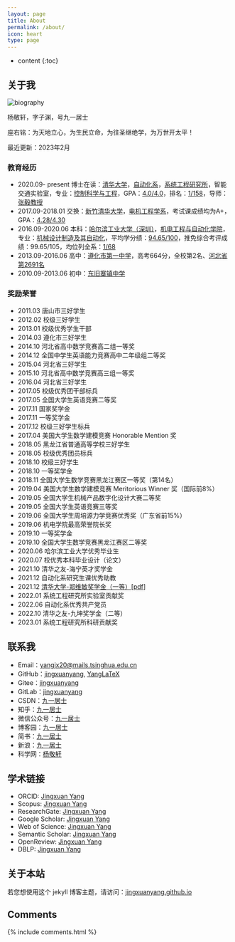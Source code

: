 ```yaml
---
layout: page
title: About
permalink: /about/
icon: heart
type: page
---
```


* content
{:toc}

## 关于我

![biography](../figures/bio.jpg)

杨敬轩，字子渊，号九一居士

座右铭：为天地立心，为生民立命，为往圣继绝学，为万世开太平！

最近更新：2023年2月

### 教育经历
* 2020.09- present 博士在读：[清华大学](https://www.tsinghua.edu.cn/)，[自动化系](https://www.au.tsinghua.edu.cn/index.htm)，[系统工程研究所](https://www.au.tsinghua.edu.cn/jgsz/yjs.htm)，智能交通实验室，专业：[控制科学与工程](https://www.au.tsinghua.edu.cn/info/1033/1035.htm)，GPA：[4.0/4.0](http://www.jingxuanyang.com/file_upload/transcript.pdf)，排名：[1/158](http://www.jingxuanyang.com/file_upload/ranking-certification.pdf)，导师：[张毅教授](https://www.au.tsinghua.edu.cn/info/1110/1574.htm)
* 2017.09-2018.01 交换：[新竹清华大学](https://www.nthu.edu.tw/)，[电机工程学系](http://web.ee.nthu.edu.tw/)，考试课成绩均为A+，GPA：[4.28/4.30](http://www.jingxuanyang.com/file_upload/transcript-nthu.pdf)
* 2016.09-2020.06 本科：[哈尔滨工业大学（深圳）](https://www.hitsz.edu.cn/index.html)，[机电工程与自动化学院](http://smea.hitsz.edu.cn/)，专业：[机械设计制造及其自动化](http://due.hitsz.edu.cn/info/1453/3792.htm)，平均学分绩：[94.65/100](http://www.jingxuanyang.com/file_upload/ranking-certification-bachelor.pdf)，推免综合考评成绩：99.65/105，均位列全系：[1/68](http://www.jingxuanyang.com/file_upload/ranking-certification-bachelor.pdf)
* 2013.09-2016.06 高中：[遵化市第一中学](https://baike.baidu.com/item/%E9%81%B5%E5%8C%96%E5%B8%82%E7%AC%AC%E4%B8%80%E4%B8%AD%E5%AD%A6)，高考664分，全校第2名、[河北省第2691名](http://file.hebeea.edu.cn/files/2016/06/20160623095712856.pdf)
* 2010.09-2013.06 初中：[东旧寨镇中学](https://baike.baidu.com/item/%E9%81%B5%E5%8C%96%E5%B8%82%E4%B8%9C%E6%97%A7%E5%AF%A8%E4%B8%AD%E5%AD%A6/4754334?fr=aladdin)

### 奖励荣誉
* 2011.03 唐山市三好学生
* 2012.02 校级三好学生
* 2013.01 校级优秀学生干部
* 2014.03 遵化市三好学生
* 2014.10 河北省高中数学竞赛高二组一等奖
* 2014.12 全国中学生英语能力竞赛高中二年级组二等奖
* 2015.04 河北省三好学生
* 2015.10 河北省高中数学竞赛高三组一等奖
* 2016.04 河北省三好学生
* 2017.05 校级优秀团干部标兵
* 2017.05 全国大学生英语竞赛二等奖
* 2017.11 国家奖学金
* 2017.11 一等奖学金
* 2017.12 校级三好学生标兵
* 2017.04 美国大学生数学建模竞赛 Honorable Mention 奖
* 2018.05 黑龙江省普通高等学校三好学生
* 2018.05 校级优秀团员标兵
* 2018.10 校级三好学生
* 2018.10 一等奖学金
* 2018.11 全国大学生数学竞赛黑龙江赛区一等奖（第14名）
* 2019.04 美国大学生数学建模竞赛 Meritorious Winner 奖（国际前8%）
* 2019.05 全国大学生机械产品数字化设计大赛二等奖
* 2019.05 全国大学生英语竞赛三等奖
* 2019.06 全国大学生周培源力学竞赛优秀奖（广东省前15%）
* 2019.06 机电学院最高荣誉院长奖
* 2019.10 一等奖学金
* 2019.10 全国大学生数学竞赛黑龙江赛区二等奖
* 2020.06 哈尔滨工业大学优秀毕业生
* 2020.07 校优秀本科毕业设计（论文）
* 2021.10 清华之友-海宁英才奖学金
* 2021.12 自动化系研究生课优秀助教
* 2021.12 [清华大学-郑维敏奖学金（一等）](http://www.rccm.tsinghua.edu.cn/info/1013/1816.htm)[[pdf](https://www.jingxuanyang.com/file_upload/2022-WeiminZhengSchalarship.pdf)]
* 2022.01 系统工程研究所实验室贡献奖
* 2022.06 自动化系优秀共产党员
* 2022.10 清华之友-九坤奖学金（二等）
* 2023.01 系统工程研究所科研贡献奖

## 联系我

* Email：[yangjx20@mails.tsinghua.edu.cn](mailto:yangjx20@mails.tsinghua.edu.cn)
* GitHub：[jingxuanyang](https://github.com/jingxuanyang), [YangLaTeX](https://github.com/YangLaTeX)
* Gitee：[jingxuanyang](https://gitee.com/jingxuanyang)
* GitLab：[jingxuanyang](https://gitlab.com/jingxuanyang)
* CSDN：[九一居士](https://me.csdn.net/csdn_jacksonyoung)
* 知乎：[九一居士](https://www.zhihu.com/people/jingxuanyang)
* 微信公众号：[九一居士](http://mp.weixin.qq.com/mp/homepage?__biz=MzU5NzMzOTE5OQ==&hid=1&sn=175e47d89ad31c72d2a762f7c50c0ac2&scene=18#wechat_redirect)
* 博客园：[九一居士](https://www.cnblogs.com/yangjingxuan/)
* 简书：[九一居士](https://www.jianshu.com/u/268643305b4e)
* 新浪：[九一居士](http://blog.sina.com.cn/jxyangsgr)
* 科学网：[杨敬轩](https://blog.sciencenet.cn/u/jxyang)

## 学术链接

* ORCID: [Jingxuan Yang](https://orcid.org/0000-0001-9798-7347)
* Scopus: [Jingxuan Yang](https://www.scopus.com/authid/detail.uri?authorId=57321781900)
* ResearchGate: [Jingxuan Yang](https://www.researchgate.net/profile/Jingxuan-Yang-7)
* Google Scholar: [Jingxuan Yang](https://scholar.google.com/citations?user=I5BLLKQAAAAJ)
* Web of Science: [Jingxuan Yang](https://www.webofscience.com/wos/author/record/ADH-1678-2022)
* Semantic Scholar: [Jingxuan Yang](https://www.semanticscholar.org/author/Jingxuan-Yang/2134844643)
* OpenReview: [Jingxuan Yang](https://openreview.net/profile?id=~Jingxuan_Yang2)
* DBLP: [Jingxuan Yang](https://dblp.org/pid/215/7940.html)

## 关于本站

若您想使用这个 jekyll 博客主题，请访问：[jingxuanyang.github.io](https://github.com/jingxuanyang/jingxuanyang.github.io)

## Comments

{% include comments.html %}
